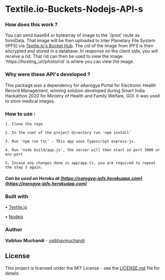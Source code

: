 # Textile.io-Buckets-Nodejs-API-s

### How does this work ?
You can send base64 or bytearray of image to the '/post' route as formData. That image will be then uploaded to Inter Planetary File System (IPFS) via [Textile.io's Bucket Hub](https://textile.io).
The cid of the image from IPFS is then encrypted and stored in a database. In response on the client side, you will receive a rid. That rid can then be used to view the image.
'https://hosting_url/photo/rid' is where you can view the image.

### Why were these API's developed ? 
This package was a dependency for eAarogya Portal for Electronic Health Record Management, winning solution developed during Smart India Hackathon 2020 for Ministry of Health and Family
Welfare, GOI. It was used to store medical images.

### How to use :

```
1. Clone the repo

2. In the root of the project directory run 'npm install'

3. Run 'npm run tsc' - This app uses Typescript express-js.

4. Run 'node build/app.js', the server will then start on port 3000 or env-port

5. Incase any changes done in app/app.ts, you are required to repeat the step 3 again.

```

##### Can be used on Heroku at [https://earogya-ipfs.herokuapp.com](https://earogya-ipfs.herokuapp.com)

### Built with

• [Textile.io](https://textile.io)

• [Nodejs](https://nodejs.org)

### Author
**Vaibhav Muchandi** - [vaibhavmuchandi](https://github.com/vaibhavmuchandi)

## License
This project is licensed under the MIT License - see the [LICENSE.md](LICENSE.md) file for details
